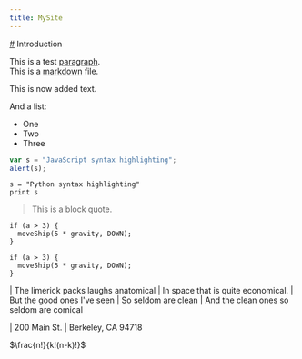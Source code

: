 ```yaml
---
title: MySite
---
```


[#](#) Introduction

This is a test [paragraph](paragraph).  
This is a [markdown](markdown) file.
  
This is now added text.

And a list:  

  * One
  * Two
  * Three 

```javascript
var s = "JavaScript syntax highlighting";
alert(s);
```
 
```{#mycode .python}
s = "Python syntax highlighting"
print s
```

> This is a block quote.

    if (a > 3) {
      moveShip(5 * gravity, DOWN);
    }

~~~~~~~
if (a > 3) {
  moveShip(5 * gravity, DOWN);
}
~~~~~~~

| The limerick packs laughs anatomical
| In space that is quite economical.
|    But the good ones I've seen
|    So seldom are clean
| And the clean ones so seldom are comical

| 200 Main St.
| Berkeley, CA 94718

$\frac{n!}{k!(n-k)!}$
